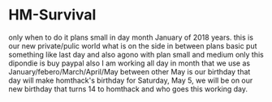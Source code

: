 # HM-Survival

only when to do it plans small in day month January of 2018 years.
this is our new private/pulic world what is on the side in between plans basic put something like last day and also agono with plan small and medium only this dipondie is buy paypal
also I am working all day in month that we use as January/febero/March/April/May between other
May is our birthday that day will make homthack's birthday for Saturday, May 5, we will be on our new birthday that turns 14 to homthack and who goes this working day.
